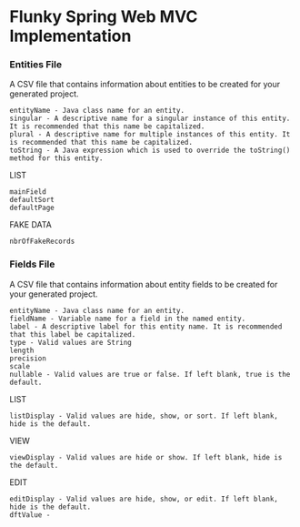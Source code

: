 # Flunky Spring Web MVC Implementation

### Entities File

A CSV file that contains information about entities to be created for your generated project.

    entityName - Java class name for an entity.
    singular - A descriptive name for a singular instance of this entity. It is recommended that this name be capitalized.
    plural - A descriptive name for multiple instances of this entity. It is recommended that this name be capitalized.
    toString - A Java expression which is used to override the toString() method for this entity.
    
LIST
    
    mainField
    defaultSort
    defaultPage
    
FAKE DATA
    
    nbrOfFakeRecords

### Fields File

A CSV file that contains information about entity fields to be created for your generated project.

    entityName - Java class name for an entity.
    fieldName - Variable name for a field in the named entity.
    label - A descriptive label for this entity name. It is recommended that this label be capitalized.
    type - Valid values are String
    length
    precision
    scale
    nullable - Valid values are true or false. If left blank, true is the default.

LIST

    listDisplay - Valid values are hide, show, or sort. If left blank, hide is the default.
    
VIEW

    viewDisplay - Valid values are hide or show. If left blank, hide is the default.
    
EDIT

    editDisplay - Valid values are hide, show, or edit. If left blank, hide is the default.
    dftValue -